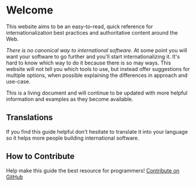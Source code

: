 # Welcome

This website aims to be an easy-to-read, quick reference for internationalization
best practices and authoritative content around the Web.

_There is no canonical way to international software_.
At some point you will want your software to go further and you'll start
internationalizing it. It's hard to know which way to do it because there is so
may ways. This website will  not tell you which tools to use, but
instead offer suggestions for multiple options, when possible explaining the differences
in approach and use-case.

This is a living document and will continue to be updated with more helpful information
and examples as they become available.

## Translations

If you find this guide helpful don't hesitate to translate it into your
language so it helps more people building international software.

## How to Contribute

Help make this guide the best resource for programmers! [Contribute on GitHub][1]


[1]: https://github.com/i18nguide/i18nguide.com
